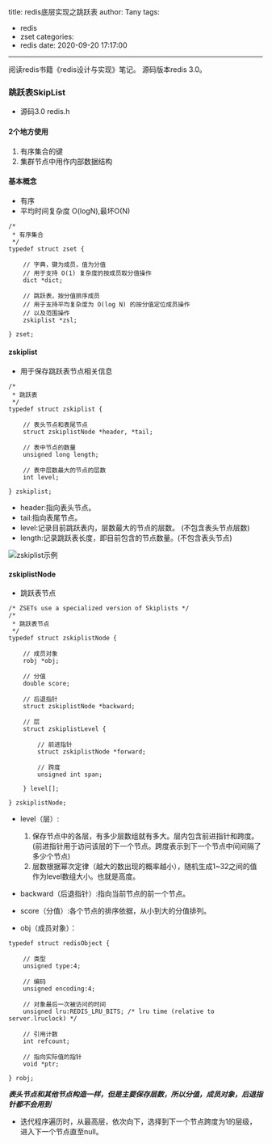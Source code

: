 title: redis底层实现之跳跃表
author: Tany
tags:
  - redis
  - zset
categories:
  - redis
date: 2020-09-20 17:17:00
---
阅读redis书籍《redis设计与实现》笔记。
源码版本redis 3.0。


<!-- more -->

### 跳跃表SkipList

- 源码3.0       redis.h

#### 2个地方使用

1. 有序集合的键
2. 集群节点中用作内部数据结构

#### 基本概念

- 有序
- 平均时间复杂度 O(logN),最坏O(N)

```
/*
 * 有序集合
 */
typedef struct zset {

    // 字典，键为成员，值为分值
    // 用于支持 O(1) 复杂度的按成员取分值操作
    dict *dict;

    // 跳跃表，按分值排序成员
    // 用于支持平均复杂度为 O(log N) 的按分值定位成员操作
    // 以及范围操作
    zskiplist *zsl;

} zset;
```

#### zskiplist

- 用于保存跳跃表节点相关信息

```
/*
 * 跳跃表
 */
typedef struct zskiplist {

    // 表头节点和表尾节点
    struct zskiplistNode *header, *tail;

    // 表中节点的数量
    unsigned long length;

    // 表中层数最大的节点的层数
    int level;

} zskiplist;
```

- header:指向表头节点。
- tail:指向表尾节点。
- level:记录目前跳跃表内，层数最大的节点的层数。 (不包含表头节点层数)
- length:记录跳跃表长度，即目前包含的节点数量。(不包含表头节点)

![zskiplist示例](http://redisbook.com/_images/graphviz-8fc5de396a5b52c3d0b1991a1e09558ad055dd86.png)

#### zskiplistNode

- 跳跃表节点

```
/* ZSETs use a specialized version of Skiplists */
/*
 * 跳跃表节点
 */
typedef struct zskiplistNode {

    // 成员对象
    robj *obj;

    // 分值
    double score;

    // 后退指针
    struct zskiplistNode *backward;

    // 层
    struct zskiplistLevel {

        // 前进指针
        struct zskiplistNode *forward;

        // 跨度
        unsigned int span;

    } level[];

} zskiplistNode;
```

- level（层）:

  1. 保存节点中的各层，有多少层数组就有多大。层内包含前进指针和跨度。(前进指针用于访问该层的下一个节点。跨度表示到下一个节点中间间隔了多少个节点)
  2. 层数根据幂次定律（越大的数出现的概率越小），随机生成1~32之间的值作为level数组大小。也就是高度。
- backward（后退指针）:指向当前节点的前一个节点。
- score（分值）:各个节点的排序依据，从小到大的分值排列。
- obj（成员对象）：

```
typedef struct redisObject {

    // 类型
    unsigned type:4;

    // 编码
    unsigned encoding:4;

    // 对象最后一次被访问的时间
    unsigned lru:REDIS_LRU_BITS; /* lru time (relative to server.lruclock) */

    // 引用计数
    int refcount;

    // 指向实际值的指针
    void *ptr;

} robj;
```

***表头节点和其他节点构造一样，但是主要保存层数，所以分值，成员对象，后退指针都不会用到***

- 迭代程序遍历时，从最高层，依次向下，选择到下一个节点跨度为1的层级，进入下一个节点直至null。
